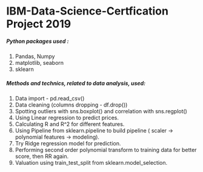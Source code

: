 # IBM-Data-Science-Certfication Project 2019

##### Python packages used : 
1. Pandas, Numpy
2. matplotlib, seaborn
3. sklearn

##### Methods and technics, related to data analysis, used:
1. Data import - pd.read_csv()
2. Data cleaning (columns dropping - df.drop())
3. Spotting outliers with sns.boxplot() and correlation with sns.regplot()
4. Using Linear regression to predict prices. 
5. Calculating R and R^2 for different features.
6. Using Pipeline from sklearn.pipeline to build pipeline ( scaler -> polynomial features -> modeling).
7. Try Ridge regression model for prediction.
8. Performing second order polynomial transform to training data for better score, then RR again.
9. Valuation using train_test_split from sklearn.model_selection.
